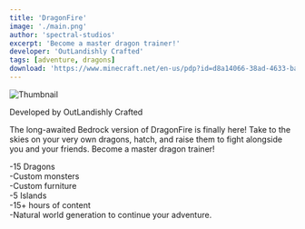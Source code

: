 ```yaml
---
title: 'DragonFire'
image: './main.png'
author: 'spectral-studios'
excerpt: 'Become a master dragon trainer!'
developer: 'OutLandishly Crafted'
tags: [adventure, dragons]
download: 'https://www.minecraft.net/en-us/pdp?id=d8a14066-38ad-4633-bab8-f50ab1817f1c'
---
```


![Thumbnail](./main.jpg)

Developed by OutLandishly Crafted

The long-awaited Bedrock version of DragonFire is finally here! Take to the skies on your very own dragons, hatch, and raise them to fight alongside you and your friends. Become a master dragon trainer!

-15 Dragons<br />
-Custom monsters<br />
-Custom furniture<br />
-5 Islands<br />
-15+ hours of content<br />
-Natural world generation to continue your adventure.
